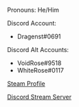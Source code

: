 Pronouns: He/Him

Discord Account:
- Dragenst#0691

Discord Alt Accounts:
- VoidRose#9518
- WhiteRose#0117

[Steam Profile](https://steamcommunity.com/id/Dragenst1)

[Discord Stream Server](https://discord.com/invite/Fnpe7tCj5d)
